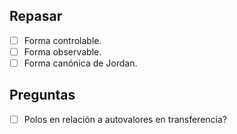 ## Repasar

- [ ] Forma controlable.
- [ ] Forma observable.
- [ ] Forma canónica de Jordan.

## Preguntas

- [ ] Polos en relación a autovalores en transferencia?
